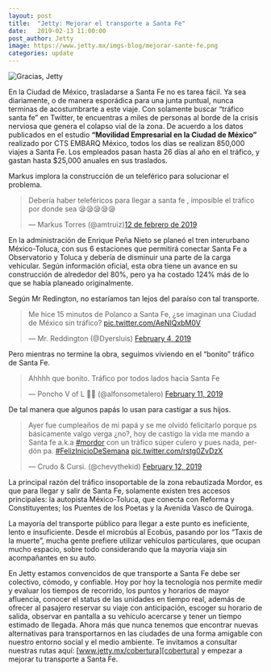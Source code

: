 ```yaml
---
layout: post
title:  "Jetty: Mejorar el transporte a Santa Fe"
date:   2019-02-13 11:00:00
post_author: Jetty
image: https://www.jetty.mx/imgs-blog/mejorar-sante-fe.png
categories: update
---
```

![Gracias, Jetty]({{site.baseurl}}/imgs-blog/mejorar-sante-fe.png)

En la Ciudad de México, trasladarse a Santa Fe no es tarea fácil. Ya sea diariamente, o de manera esporádica para una junta puntual, nunca terminas de acostumbrarte a este viaje. Con solamente buscar “tráfico santa fe” en Twitter, te encuentras a miles de personas al borde de la crisis nerviosa que genera el colapso vial de la zona. De acuerdo a los datos publicados en el estudio <b>“Movilidad Empresarial en la Ciudad de México”</b> realizado por CTS EMBARQ México, todos los días se realizan 850,000 viajes a Santa Fe. Los empleados pasan hasta 26 días al año en el tráfico, y gastan hasta $25,000 anuales en sus traslados.

Markus implora la construcción de un teleférico para solucionar el problema.
<blockquote class="twitter-tweet" data-lang="es"><p lang="es" dir="ltr">Debería haber teleféricos para llegar a santa fe , imposible el tráfico por donde sea 😪😪😪😪😪</p>&mdash; Markus Torres (@amtruiz)<a href="https://twitter.com/amtruiz/status/1095340793252929539?ref_src=twsrc%5Etfw">12 de febrero de 2019</a></blockquote>

En la administración de Enrique Peña Nieto se planeó el  tren interurbano México-Toluca, con sus 6 estaciones que permitirá conectar Santa Fe a Observatorio y Toluca y debería de disminuir una parte de la carga vehicular. Según información oficial, esta obra tiene un avance en su construcción de alrededor del 80%, pero ya ha costado 124% más de lo que se había planeado originalmente.

Según Mr Redington, no estaríamos tan lejos del paraíso con tal transporte.
<blockquote class="twitter-tweet" data-lang="en"><p lang="es" dir="ltr">Me hice 15 minutos de Polanco a Santa Fe, ¿se imaginan una Ciudad de México sin tráfico? <a href="https://t.co/AeNlQxbM0V">pic.twitter.com/AeNlQxbM0V</a></p>&mdash; Mr. Reddington (@Dyersluis) <a href="https://twitter.com/Dyersluis/status/1092442558003900416?ref_src=twsrc%5Etfw">February 4, 2019</a></blockquote>

Pero mientras no termine la obra, seguimos viviendo en el “bonito” tráfico de Santa Fe.
<blockquote class="twitter-tweet" data-lang="en"><p lang="es" dir="ltr">Ahhhh que bonito. Tráfico por todos lados hacia Santa Fe</p>&mdash; Poncho V of L 🤘🏻 (@alfonsometalero) <a href="https://twitter.com/alfonsometalero/status/1094957424358903810?ref_src=twsrc%5Etfw">February 11, 2019</a></blockquote>

De tal manera que algunos papás lo usan para castigar a sus hijos.
<blockquote class="twitter-tweet" data-lang="en"><p lang="es" dir="ltr">Ayer fue cumpleaños de mi papá y se me olvidó felicitarlo porque ps básicamente valgo verga ¿no?, hoy de castigo la vida me mando a Santa fe a.k.a <a href="https://twitter.com/hashtag/mordor?src=hash&amp;ref_src=twsrc%5Etfw">#mordor</a> con un tráfico súper culero y pues nada, perdón pa. <a href="https://twitter.com/hashtag/FelizInicioDeSemana?src=hash&amp;ref_src=twsrc%5Etfw">#FelizInicioDeSemana</a> <a href="https://t.co/rstg0ZvDzX">pic.twitter.com/rstg0ZvDzX</a></p>&mdash; Crudo &amp; Cursi. (@chevythekid) <a href="https://twitter.com/chevythekid/status/1095150593306439680?ref_src=twsrc%5Etfw">February 12, 2019</a></blockquote>

La principal razón del tráfico insoportable de la zona rebautizada Mordor, es que para llegar y salir de Santa Fe, solamente existen tres accesos principales: la autopista México-Toluca, que conecta con Reforma y Constituyentes; los Puentes de los Poetas y la Avenida Vasco de Quiroga.

La mayoría del transporte público para llegar a este punto es ineficiente, lento e insuficiente.
Desde el microbús al Ecobús, pasando por los “Taxis de la muerte”, mucha gente prefiere utilizar vehículos particulares, que ocupan mucho espacio, sobre todo considerando que la mayoría viaja sin acompañantes en su auto.

En Jetty estamos convencidos de que transporte a Santa Fe debe ser colectivo, cómodo, y confiable. Hoy por hoy la tecnología nos permite medir y evaluar los tiempos de recorrido, los puntos y horarios de mayor afluencia, conocer el status de las unidades en tiempo real, además de ofrecer al pasajero reservar su viaje con anticipación, escoger su horario de salida, observar en pantalla a su vehículo acercarse y tener un tiempo estimado de llegada. Ahora más que nunca tenemos que encontrar nuevas alternativas para transportarnos en las ciudades de una forma amigable con nuestro entorno social y el medio ambiente. Te invitamos a consultar nuestras rutas aquí: [www.jetty.mx/cobertura][cobertura] y empezar a mejorar tu transporte a Santa Fe.

<script async src="https://platform.twitter.com/widgets.js" charset="utf-8"></script>

[cobertura]:https://www.jetty.mx/cobertura